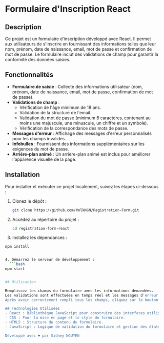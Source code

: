 # Formulaire d'Inscription React

## Description

Ce projet est un formulaire d'inscription développé avec React. Il permet aux utilisateurs de s'inscrire en fournissant des informations telles que leur nom, prénom, date de naissance, email, mot de passe et confirmation de mot de passe. Le formulaire inclut des validations de champ pour garantir la conformité des données saisies.

## Fonctionnalités

- **Formulaire de saisie** : Collecte des informations utilisateur (nom, prénom, date de naissance, email, mot de passe, confirmation de mot de passe).
- **Validations de champ** :
  - Vérification de l'âge minimum de 18 ans.
  - Validation de la structure de l'email.
  - Validation du mot de passe (minimum 8 caractères, contenant au moins une majuscule, une minuscule, un chiffre et un symbole).
  - Vérification de la correspondance des mots de passe.
- **Messages d'erreur** : Affichage des messages d'erreur personnalisés pour les champs invalides.
- **Infobulles** : Fournissent des informations supplémentaires sur les exigences du mot de passe.
- **Arrière-plan animé** : Un arrière-plan animé est inclus pour améliorer l'apparence visuelle de la page.

## Installation

Pour installer et exécuter ce projet localement, suivez les étapes ci-dessous :

1. Clonez le dépôt :
   ```bash
   git clone https://github.com/VolkNGN/Registration-Form.git


2. Accédez au répertoire du projet :
    ```bash
    cd registration-form-react


3. Installez les dépendances :
  ```bash
  npm install


4. Démarrez le serveur de développement :
    ```bash
  npm start


## Utilisation

Remplissez les champs du formulaire avec les informations demandées.
Les validations sont effectuées en temps réel et les messages d'erreur apparaissent sous les champs correspondants en cas de saisie invalide.
Après avoir correctement rempli tous les champs, cliquez sur le bouton "S'inscrire" pour soumettre le formulaire.

## Technologies Utilisées
- React : Bibliothèque JavaScript pour construire des interfaces utilisateur.
- CSS : Pour la mise en page et le style du formulaire.
- HTML5 : Structure du contenu du formulaire.
- JavaScript : Logique de validation du formulaire et gestion des états.

Développé avec ❤️ par Sidney NGUYEN